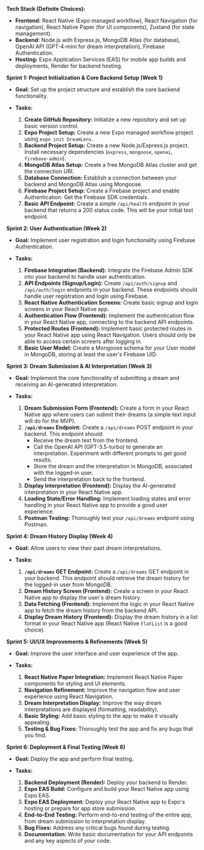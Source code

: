 **Tech Stack (Definite Choices):**

* **Frontend:** React Native (Expo managed workflow), React Navigation (for navigation), React Native Paper (for UI components), Zustand (for state management).
* **Backend:** Node.js with Express.js, MongoDB Atlas (for database), OpenAI API (GPT-4-mini for dream interpretation), Firebase Authentication.
* **Hosting:** Expo Application Services (EAS) for mobile app builds and deployments, Render for backend hosting.

**Sprint 1: Project Initialization & Core Backend Setup (Week 1)**

* **Goal:** Set up the project structure and establish the core backend functionality.

* **Tasks:**
    1. **Create GitHub Repository:** Initialize a new repository and set up basic version control.
    2. **Expo Project Setup:** Create a new Expo managed workflow project using `expo init DreamLens`.
    3. **Backend Project Setup:** Create a new Node.js/Express.js project. Install necessary dependencies (`express`, `mongoose`, `openai`, `firebase-admin`).
    4. **MongoDB Atlas Setup:** Create a free MongoDB Atlas cluster and get the connection URI.
    5. **Database Connection:** Establish a connection between your backend and MongoDB Atlas using Mongoose.
    6. **Firebase Project Setup:** Create a Firebase project and enable Authentication. Get the Firebase SDK credentials.
    7. **Basic API Endpoint:** Create a simple `/api/health` endpoint in your backend that returns a 200 status code. This will be your initial test endpoint.

**Sprint 2: User Authentication (Week 2)**

* **Goal:** Implement user registration and login functionality using Firebase Authentication.

* **Tasks:**
    1. **Firebase Integration (Backend):** Integrate the Firebase Admin SDK into your backend to handle user authentication.
    2. **API Endpoints (Signup/Login):** Create `/api/auth/signup` and `/api/auth/login` endpoints in your backend.  These endpoints should handle user registration and login using Firebase.
    3. **React Native Authentication Screens:** Create basic signup and login screens in your React Native app.
    4. **Authentication Flow (Frontend):** Implement the authentication flow in your React Native app, connecting to the backend API endpoints.
    5. **Protected Routes (Frontend):** Implement basic protected routes in your React Native app using React Navigation.  Users should only be able to access certain screens after logging in.
    6. **Basic User Model:** Create a Mongoose schema for your User model in MongoDB, storing at least the user's Firebase UID.

**Sprint 3: Dream Submission & AI Interpretation (Week 3)**

* **Goal:** Implement the core functionality of submitting a dream and receiving an AI-generated interpretation.

* **Tasks:**
    1. **Dream Submission Form (Frontend):** Create a form in your React Native app where users can submit their dreams (a simple text input will do for the MVP).
    2. **`/api/dreams` Endpoint:** Create a `/api/dreams` POST endpoint in your backend. This endpoint should:
        * Receive the dream text from the frontend.
        * Call the OpenAI API (GPT-3.5-turbo) to generate an interpretation.  Experiment with different prompts to get good results.
        * Store the dream and the interpretation in MongoDB, associated with the logged-in user.
        * Send the interpretation back to the frontend.
    3. **Display Interpretation (Frontend):** Display the AI-generated interpretation in your React Native app.
    4. **Loading State/Error Handling:** Implement loading states and error handling in your React Native app to provide a good user experience.
    5. **Postman Testing:** Thoroughly test your `/api/dreams` endpoint using Postman.

**Sprint 4: Dream History Display (Week 4)**

* **Goal:** Allow users to view their past dream interpretations.

* **Tasks:**
    1. **`/api/dreams` GET Endpoint:** Create a `/api/dreams` GET endpoint in your backend. This endpoint should retrieve the dream history for the logged-in user from MongoDB.
    2. **Dream History Screen (Frontend):** Create a screen in your React Native app to display the user's dream history.
    3. **Data Fetching (Frontend):** Implement the logic in your React Native app to fetch the dream history from the backend API.
    4. **Display Dream History (Frontend):** Display the dream history in a list format in your React Native app (React Native `FlatList` is a good choice).

**Sprint 5: UI/UX Improvements & Refinements (Week 5)**

* **Goal:** Improve the user interface and user experience of the app.

* **Tasks:**
    1. **React Native Paper Integration:** Implement React Native Paper components for styling and UI elements.
    2. **Navigation Refinement:** Improve the navigation flow and user experience using React Navigation.
    3. **Dream Interpretation Display:** Improve the way dream interpretations are displayed (formatting, readability).
    4. **Basic Styling:** Add basic styling to the app to make it visually appealing.
    5. **Testing & Bug Fixes:** Thoroughly test the app and fix any bugs that you find.

**Sprint 6: Deployment & Final Testing (Week 6)**

* **Goal:** Deploy the app and perform final testing.

* **Tasks:**
    1. **Backend Deployment (Render):** Deploy your backend to Render.
    2. **Expo EAS Build:** Configure and build your React Native app using Expo EAS.
    3. **Expo EAS Deployment:** Deploy your React Native app to Expo's hosting or prepare for app store submission.
    4. **End-to-End Testing:** Perform end-to-end testing of the entire app, from dream submission to interpretation display.
    5. **Bug Fixes:** Address any critical bugs found during testing.
    6. **Documentation:** Write basic documentation for your API endpoints and any key aspects of your code.